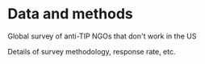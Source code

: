 # Data and methods

Global survey of anti-TIP NGOs that don't work in the US

Details of survey methodology, response rate, etc.